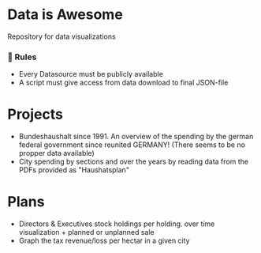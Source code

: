 # Data is Awesome
Repository for data visualizations

### 📏 Rules
- Every Datasource must be publicly available
- A script must give access from data download to final JSON-file


# Projects
- Bundeshaushalt since 1991. An overview of the spending by the german federal government since reunited GERMANY! (There seems to be no propper data available)
- City spending by sections and over the years by reading data from the PDFs provided as "Haushatsplan"

# Plans
- Directors & Executives stock holdings per holding. over time visualization + planned or unplanned sale
- Graph the tax revenue/loss per hectar in a given city
